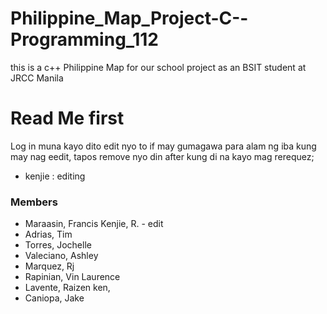 # Philippine_Map_Project-C--Programming_112
this is a c++ Philippine Map for our school project as an BSIT student at JRCC Manila


# Read Me first
Log in muna kayo dito edit nyo to if may gumagawa para alam ng iba kung may nag eedit, tapos remove nyo din after kung di na kayo mag rerequez;
- kenjie : editing

### Members
- Maraasin, Francis Kenjie, R. - edit
- Adrias, Tim
- Torres, Jochelle
- Valeciano, Ashley
- Marquez, Rj
- Rapinian, Vin Laurence
- Lavente, Raizen ken,
- Caniopa, Jake


